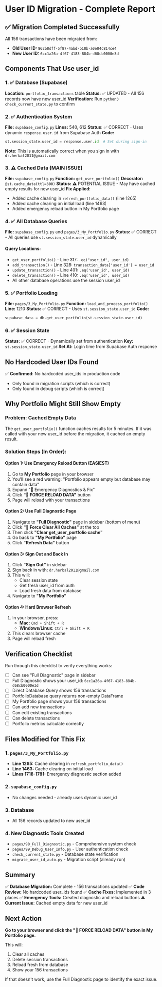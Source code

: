 # User ID Migration - Complete Report

## ✅ Migration Completed Successfully

All 156 transactions have been migrated from:
- **Old User ID:** `862b0dff-5f87-4abd-b10b-a0e04c814ce4`
- **New User ID:** `6cc1a26a-4f67-4183-884b-d68cb0000e3d`

## Components That Use user_id

### 1. ✅ Database (Supabase)
**Location:** `portfolio_transactions` table
**Status:** ✅ UPDATED - All 156 records now have new user_id
**Verification:** Run `python3 check_current_state.py` to confirm

### 2. ✅ Authentication System
**File:** `supabase_config.py`
**Lines:** 540, 612
**Status:** ✅ CORRECT - Uses dynamic `response.user.id` from Supabase Auth
**Code:**
```python
st.session_state.user_id = response.user.id  # Set during sign-in
```
**Note:** This is automatically correct when you sign in with `dr.herbal2011@gmail.com`

### 3. ⚠️ Cached Data (MAIN ISSUE)
**File:** `supabase_config.py`
**Function:** `get_user_portfolio()`
**Decorator:** `@st.cache_data(ttl=300)`
**Status:** ⚠️ POTENTIAL ISSUE - May have cached empty results for new user_id
**Fix Applied:**
- Added cache clearing in `refresh_portfolio_data()` (line 1265)
- Added cache clearing on initial load (line 1463)
- Added emergency reload button in My Portfolio page

### 4. ✅ All Database Queries
**File:** `supabase_config.py` and `pages/3_My_Portfolio.py`
**Status:** ✅ CORRECT - All queries use `st.session_state.user_id` dynamically

#### Query Locations:
- `get_user_portfolio()` - Line 317: `.eq("user_id", user_id)`
- `add_transaction()` - Line 328: `transaction_data['user_id'] = user_id`
- `update_transaction()` - Line 401: `.eq('user_id', user_id)`
- `delete_transaction()` - Line 410: `.eq('user_id', user_id)`
- All other database operations use the session user_id

### 5. ✅ Portfolio Loading
**File:** `pages/3_My_Portfolio.py`
**Function:** `load_and_process_portfolio()`
**Line:** 1210
**Status:** ✅ CORRECT - Uses `st.session_state.user_id`
**Code:**
```python
supabase_data = db.get_user_portfolio(st.session_state.user_id)
```

### 6. ✅ Session State
**Status:** ✅ CORRECT - Dynamically set from authentication
**Key:** `st.session_state.user_id`
**Set At:** Login time from Supabase Auth response

## No Hardcoded User IDs Found

✅ **Confirmed:** No hardcoded user_ids in production code
- Only found in migration scripts (which is correct)
- Only found in debug scripts (which is correct)

## Why Portfolio Might Still Show Empty

### Problem: Cached Empty Data
The `get_user_portfolio()` function caches results for 5 minutes. If it was called with your new user_id before the migration, it cached an empty result.

### Solution Steps (In Order):

#### Option 1: Use Emergency Reload Button (EASIEST)
1. Go to **My Portfolio** page in your browser
2. You'll see a red warning: "Portfolio appears empty but database may contain data"
3. Expand "🔧 Emergency Diagnostics & Fix"
4. Click **"🔄 FORCE RELOAD DATA"** button
5. Page will reload with your transactions

#### Option 2: Use Full Diagnostic Page
1. Navigate to **"Full Diagnostic"** page in sidebar (bottom of menu)
2. Click **"🔄 Force Clear All Caches"** at the top
3. Then click **"Clear get_user_portfolio cache"**
4. Go back to **"My Portfolio"** page
5. Click **"Refresh Data"** button

#### Option 3: Sign Out and Back In
1. Click **"Sign Out"** in sidebar
2. Sign back in with: `dr.herbal2011@gmail.com`
3. This will:
   - Clear session state
   - Get fresh user_id from auth
   - Load fresh data from database
4. Navigate to **"My Portfolio"**

#### Option 4: Hard Browser Refresh
1. In your browser, press:
   - **Mac:** `Cmd + Shift + R`
   - **Windows/Linux:** `Ctrl + Shift + R`
2. This clears browser cache
3. Page will reload fresh

## Verification Checklist

Run through this checklist to verify everything works:

- [ ] Can see "Full Diagnostic" page in sidebar
- [ ] Full Diagnostic shows your user_id: `6cc1a26a-4f67-4183-884b-d68cb0000e3d`
- [ ] Direct Database Query shows 156 transactions
- [ ] PortfolioDatabase query returns non-empty DataFrame
- [ ] My Portfolio page shows your 156 transactions
- [ ] Can add new transactions
- [ ] Can edit existing transactions
- [ ] Can delete transactions
- [ ] Portfolio metrics calculate correctly

## Files Modified for This Fix

### 1. `pages/3_My_Portfolio.py`
- **Line 1265:** Cache clearing in `refresh_portfolio_data()`
- **Line 1463:** Cache clearing on initial load
- **Lines 1718-1781:** Emergency diagnostic section added

### 2. `supabase_config.py`
- No changes needed - already uses dynamic user_id

### 3. Database
- All 156 records updated to new user_id

### 4. New Diagnostic Tools Created
- `pages/98_Full_Diagnostic.py` - Comprehensive system check
- `pages/99_Debug_User_Info.py` - User authentication check
- `check_current_state.py` - Database state verification
- `migrate_user_id_auto.py` - Migration script (already run)

## Summary

✅ **Database Migration:** Complete - 156 transactions updated
✅ **Code Review:** No hardcoded user_ids found
✅ **Cache Fixes:** Implemented in 3 places
✅ **Emergency Tools:** Created diagnostic and reload buttons
⚠️ **Current Issue:** Cached empty data for new user_id

## Next Action

**Go to your browser and click the "🔄 FORCE RELOAD DATA" button in My Portfolio page.**

This will:
1. Clear all caches
2. Delete session transactions
3. Reload fresh from database
4. Show your 156 transactions

If that doesn't work, use the Full Diagnostic page to identify the exact issue.
